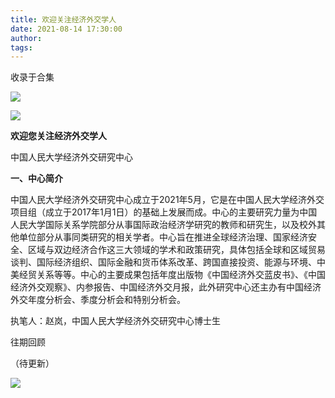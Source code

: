 ```yaml
---
title: 欢迎关注经济外交学人
date: 2021-08-14 17:30:00
author: 
tags: 
---
```



收录于合集

![](/images/637/2.png)

  

![](/images/637/3.jpeg)

**欢迎您关注经济外交学人**

  

中国人民大学经济外交研究中心

  

 **一、中心简介**

  

中国人民大学经济外交研究中心成立于2021年5月，它是在中国人民大学经济外交项目组（成立于2017年1月1日）的基础上发展而成。中心的主要研究力量为中国人民大学国际关系学院部分从事国际政治经济学研究的教师和研究生，以及校外其他单位部分从事同类研究的相关学者。中心旨在推进全球经济治理、国家经济安全、区域与双边经济合作这三大领域的学术和政策研究，具体包括全球和区域贸易谈判、国际经济组织、国际金融和货币体系改革、跨国直接投资、能源与环境、中美经贸关系等等。中心的主要成果包括年度出版物《中国经济外交蓝皮书》、《中国经济外交观察》、内参报告、中国经济外交月报，此外研究中心还主办有中国经济外交年度分析会、季度分析会和特别分析会。

  

执笔人：赵岚，中国人民大学经济外交研究中心博士生

  

  

  

往期回顾

（待更新）  

![](/images/637/4.png)

